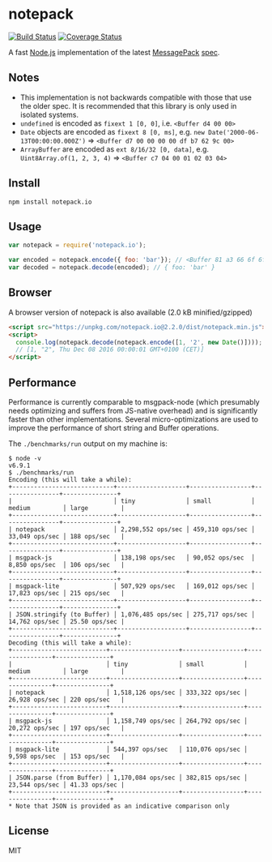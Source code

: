 # notepack

[![Build Status](https://travis-ci.org/coinative/notepack.svg?branch=master)](https://travis-ci.org/coinative/notepack)
[![Coverage Status](https://coveralls.io/repos/github/darrachequesne/notepack/badge.svg?branch=master)](https://coveralls.io/github/darrachequesne/notepack?branch=master)

A fast [Node.js](http://nodejs.org) implementation of the latest [MessagePack](http://msgpack.org) [spec](https://github.com/msgpack/msgpack/blob/master/spec.md).

## Notes

* This implementation is not backwards compatible with those that use the older spec. It is recommended that this library is only used in isolated systems.
* `undefined` is encoded as `fixext 1 [0, 0]`, i.e. `<Buffer d4 00 00>`
* `Date` objects are encoded as `fixext 8 [0, ms]`, e.g. `new Date('2000-06-13T00:00:00.000Z')` => `<Buffer d7 00 00 00 00 df b7 62 9c 00>`
* `ArrayBuffer` are encoded as `ext 8/16/32 [0, data]`, e.g. `Uint8Array.of(1, 2, 3, 4)` => `<Buffer c7 04 00 01 02 03 04>`

## Install

```
npm install notepack.io
```

## Usage

```js
var notepack = require('notepack.io');

var encoded = notepack.encode({ foo: 'bar'}); // <Buffer 81 a3 66 6f 6f a3 62 61 72>
var decoded = notepack.decode(encoded); // { foo: 'bar' }
```

## Browser

A browser version of notepack is also available (2.0 kB minified/gzipped)

```html
<script src="https://unpkg.com/notepack.io@2.2.0/dist/notepack.min.js"></script>
<script>
  console.log(notepack.decode(notepack.encode([1, '2', new Date()])));
  // [1, "2", Thu Dec 08 2016 00:00:01 GMT+0100 (CET)]
</script>
```

## Performance

Performance is currently comparable to msgpack-node (which presumably needs optimizing and suffers from JS-native overhead) and is significantly faster than other implementations. Several micro-optimizations are used to improve the performance of short string and Buffer operations.

The `./benchmarks/run` output on my machine is:

```
$ node -v
v6.9.1
$ ./benchmarks/run
Encoding (this will take a while):
+----------------------------+-------------------+-----------------+----------------+---------------+
|                            │ tiny              │ small           │ medium         │ large         |
+----------------------------+-------------------+-----------------+----------------+---------------+
| notepack                   │ 2,298,552 ops/sec │ 459,310 ops/sec │ 33,049 ops/sec │ 188 ops/sec   |
+----------------------------+-------------------+-----------------+----------------+---------------+
| msgpack-js                 │ 138,198 ops/sec   │ 90,052 ops/sec  │ 8,850 ops/sec  │ 106 ops/sec   |
+----------------------------+-------------------+-----------------+----------------+---------------+
| msgpack-lite               │ 507,929 ops/sec   │ 169,012 ops/sec │ 17,823 ops/sec │ 215 ops/sec   |
+----------------------------+-------------------+-----------------+----------------+---------------+
| JSON.stringify (to Buffer) │ 1,076,485 ops/sec │ 275,717 ops/sec │ 14,762 ops/sec │ 25.50 ops/sec |
+----------------------------+-------------------+-----------------+----------------+---------------+
Decoding (this will take a while):
+--------------------------+-------------------+-----------------+----------------+---------------+
|                          │ tiny              │ small           │ medium         │ large         |
+--------------------------+-------------------+-----------------+----------------+---------------+
| notepack                 │ 1,518,126 ops/sec │ 333,322 ops/sec │ 26,928 ops/sec │ 220 ops/sec   |
+--------------------------+-------------------+-----------------+----------------+---------------+
| msgpack-js               │ 1,158,749 ops/sec │ 264,792 ops/sec │ 20,272 ops/sec │ 197 ops/sec   |
+--------------------------+-------------------+-----------------+----------------+---------------+
| msgpack-lite             │ 544,397 ops/sec   │ 110,076 ops/sec │ 9,598 ops/sec  │ 153 ops/sec   |
+--------------------------+-------------------+-----------------+----------------+---------------+
| JSON.parse (from Buffer) │ 1,170,084 ops/sec │ 382,815 ops/sec │ 23,544 ops/sec │ 41.33 ops/sec |
+--------------------------+-------------------+-----------------+----------------+---------------+
* Note that JSON is provided as an indicative comparison only
```

## License

MIT
